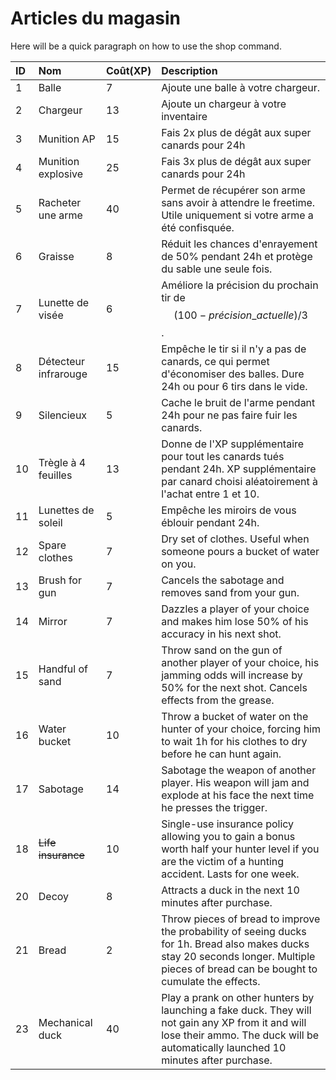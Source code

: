 # Articles du magasin

Here will be a quick paragraph on how to use the shop command.

| ID | Nom | Coût\(XP\) | Description |
| :--- | :--- | :--- | :--- |
| 1 | Balle | 7 | Ajoute une balle à votre chargeur. |
| 2 | Chargeur | 13 | Ajoute un chargeur à votre inventaire |
| 3 | Munition AP | 15 | Fais 2x plus de dégât aux super canards pour 24h |
| 4 | Munition explosive | 25 | Fais 3x plus de dégât aux super canards pour 24h |
| 5 | Racheter une arme | 40 | Permet de récupérer son arme sans avoir à attendre le freetime. Utile uniquement si votre arme a été confisquée. |
| 6 | Graisse | 8 | Réduit les chances d'enrayement de 50% pendant 24h et protège du sable une seule fois. |
| 7 | Lunette de visée | 6 | Améliore la précision du prochain tir de $$(100- précision\_actuelle)/3$$. |
| 8 | Détecteur infrarouge | 15 | Empêche le tir si il n'y a pas de canards, ce qui permet d'économiser des balles. Dure 24h ou pour 6 tirs dans le vide. |
| 9 | Silencieux | 5 | Cache le bruit de l'arme pendant 24h pour ne pas faire fuir les canards. |
| 10 | Trègle à 4 feuilles | 13 | Donne de l'XP supplémentaire pour tout les canards tués pendant 24h. XP supplémentaire par canard choisi aléatoirement à l'achat entre 1 et 10. |
| 11 | Lunettes de soleil | 5 | Empêche les miroirs de vous éblouir pendant 24h. |
| 12 | Spare clothes | 7 | Dry set of clothes. Useful when someone pours a bucket of water on you. |
| 13 | Brush for gun | 7 | Cancels the sabotage and removes sand from your gun. |
| 14 | Mirror | 7 | Dazzles a player of your choice and makes him lose 50% of his accuracy in his next shot. |
| 15 | Handful of sand | 7 | Throw sand on the gun of another player of your choice, his jamming odds will increase by 50% for the next shot. Cancels effects from the grease. |
| 16 | Water bucket | 10 | Throw a bucket of water on the hunter of your choice, forcing him to wait 1h for his clothes to dry before he can hunt again. |
| 17 | Sabotage | 14 | Sabotage the weapon of another player. His weapon will jam and explode at his face the next time he presses the trigger. |
| 18 | ~~Life insurance~~ | 10 | Single-use insurance policy allowing you to gain a bonus worth half your hunter level if you are the victim of a hunting accident. Lasts for one week. |
| 20 | Decoy | 8 | Attracts a duck in the next 10 minutes after purchase. |
| 21 | Bread | 2 | Throw pieces of bread to improve the probability of seeing ducks for 1h. Bread also makes ducks stay 20 seconds longer. Multiple pieces of bread can be bought to cumulate the effects. |
| 23 | Mechanical duck | 40 | Play a prank on other hunters by launching a fake duck. They will not gain any XP from it and will lose their ammo. The duck will be automatically launched 10 minutes after purchase. |

